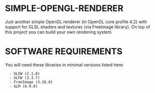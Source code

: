 # SIMPLE-OPENGL-RENDERER

Just another simple OpenGL renderer (in OpenGL core profile 4.2) with support for GLSL shaders and textures (via FreeImage library). On top of this project you can build your own rendering system.

# SOFTWARE REQUIREMENTS
You will need these libraries in minimal versions listed here:

      - GLEW (2.1.0)
      - GLFW (3.3.7)
      - FreeImage (3.18.0)
      - GLM (0.9.9)
      
      
